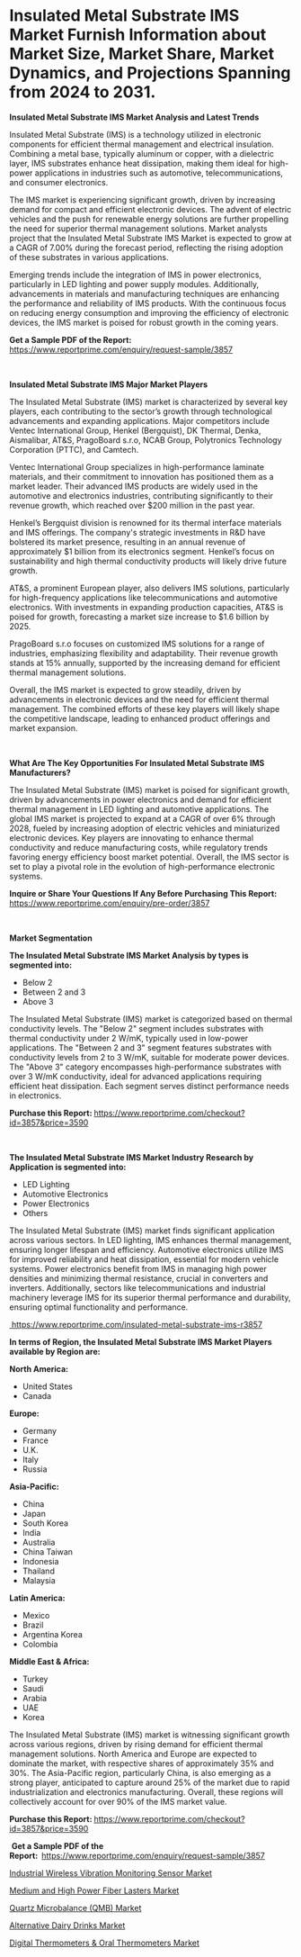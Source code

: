 <p><h1>Insulated Metal Substrate IMS Market Furnish Information about Market Size, Market Share, Market Dynamics, and Projections Spanning from 2024 to 2031.</h1></p><p><strong>Insulated Metal Substrate IMS Market Analysis and Latest Trends</strong></p>
<p><p>Insulated Metal Substrate (IMS) is a technology utilized in electronic components for efficient thermal management and electrical insulation. Combining a metal base, typically aluminum or copper, with a dielectric layer, IMS substrates enhance heat dissipation, making them ideal for high-power applications in industries such as automotive, telecommunications, and consumer electronics.</p><p>The IMS market is experiencing significant growth, driven by increasing demand for compact and efficient electronic devices. The advent of electric vehicles and the push for renewable energy solutions are further propelling the need for superior thermal management solutions. Market analysts project that the Insulated Metal Substrate IMS Market is expected to grow at a CAGR of 7.00% during the forecast period, reflecting the rising adoption of these substrates in various applications. </p><p>Emerging trends include the integration of IMS in power electronics, particularly in LED lighting and power supply modules. Additionally, advancements in materials and manufacturing techniques are enhancing the performance and reliability of IMS products. With the continuous focus on reducing energy consumption and improving the efficiency of electronic devices, the IMS market is poised for robust growth in the coming years.</p></p>
<p><strong>Get a Sample PDF of the Report:&nbsp;</strong> <a href="https://www.reportprime.com/enquiry/request-sample/3857?utm_campaign=63&utm_medium=2&utm_source=Github&utm_content=ia&utm_term=10102024&utm_id=insulated-metal-substrate-ims">https://www.reportprime.com/enquiry/request-sample/3857</a></p>
<p>&nbsp;</p>
<p><strong>Insulated Metal Substrate IMS Major Market Players</strong></p>
<p><p>The Insulated Metal Substrate (IMS) market is characterized by several key players, each contributing to the sector’s growth through technological advancements and expanding applications. Major competitors include Ventec International Group, Henkel (Bergquist), DK Thermal, Denka, Aismalibar, AT&S, PragoBoard s.r.o, NCAB Group, Polytronics Technology Corporation (PTTC), and Camtech.</p><p>Ventec International Group specializes in high-performance laminate materials, and their commitment to innovation has positioned them as a market leader. Their advanced IMS products are widely used in the automotive and electronics industries, contributing significantly to their revenue growth, which reached over $200 million in the past year.</p><p>Henkel’s Bergquist division is renowned for its thermal interface materials and IMS offerings. The company's strategic investments in R&D have bolstered its market presence, resulting in an annual revenue of approximately $1 billion from its electronics segment. Henkel’s focus on sustainability and high thermal conductivity products will likely drive future growth.</p><p>AT&S, a prominent European player, also delivers IMS solutions, particularly for high-frequency applications like telecommunications and automotive electronics. With investments in expanding production capacities, AT&S is poised for growth, forecasting a market size increase to $1.6 billion by 2025.</p><p>PragoBoard s.r.o focuses on customized IMS solutions for a range of industries, emphasizing flexibility and adaptability. Their revenue growth stands at 15% annually, supported by the increasing demand for efficient thermal management solutions.</p><p>Overall, the IMS market is expected to grow steadily, driven by advancements in electronic devices and the need for efficient thermal management. The combined efforts of these key players will likely shape the competitive landscape, leading to enhanced product offerings and market expansion.</p></p>
<p>&nbsp;</p>
<p><strong>What Are The Key Opportunities For Insulated Metal Substrate IMS Manufacturers?</strong></p>
<p><p>The Insulated Metal Substrate (IMS) market is poised for significant growth, driven by advancements in power electronics and demand for efficient thermal management in LED lighting and automotive applications. The global IMS market is projected to expand at a CAGR of over 6% through 2028, fueled by increasing adoption of electric vehicles and miniaturized electronic devices. Key players are innovating to enhance thermal conductivity and reduce manufacturing costs, while regulatory trends favoring energy efficiency boost market potential. Overall, the IMS sector is set to play a pivotal role in the evolution of high-performance electronic systems.</p></p>
<p><strong>Inquire or Share Your Questions If Any Before Purchasing This Report:</strong> <a href="https://www.reportprime.com/enquiry/pre-order/3857?utm_campaign=63&utm_medium=2&utm_source=Github&utm_content=ia&utm_term=10102024&utm_id=insulated-metal-substrate-ims">https://www.reportprime.com/enquiry/pre-order/3857</a></p>
<p>&nbsp;</p>
<p><strong>Market Segmentation</strong></p>
<p><strong>The Insulated Metal Substrate IMS Market Analysis by types is segmented into:</strong></p>
<p><ul><li>Below 2</li><li>Between 2 and 3</li><li>Above 3</li></ul></p>
<p><p>The Insulated Metal Substrate (IMS) market is categorized based on thermal conductivity levels. The "Below 2" segment includes substrates with thermal conductivity under 2 W/mK, typically used in low-power applications. The "Between 2 and 3" segment features substrates with conductivity levels from 2 to 3 W/mK, suitable for moderate power devices. The "Above 3" category encompasses high-performance substrates with over 3 W/mK conductivity, ideal for advanced applications requiring efficient heat dissipation. Each segment serves distinct performance needs in electronics.</p></p>
<p><strong>Purchase this Report:&nbsp;</strong><a href="https://www.reportprime.com/checkout?id=3857&price=3590&utm_campaign=63&utm_medium=2&utm_source=Github&utm_content=ia&utm_term=10102024&utm_id=insulated-metal-substrate-ims">https://www.reportprime.com/checkout?id=3857&price=3590</a></p>
<p>&nbsp;</p>
<p><strong>The Insulated Metal Substrate IMS Market Industry Research by Application is segmented into:</strong></p>
<p><ul><li>LED Lighting</li><li>Automotive Electronics</li><li>Power Electronics</li><li>Others</li></ul></p>
<p><p>The Insulated Metal Substrate (IMS) market finds significant application across various sectors. In LED lighting, IMS enhances thermal management, ensuring longer lifespan and efficiency. Automotive electronics utilize IMS for improved reliability and heat dissipation, essential for modern vehicle systems. Power electronics benefit from IMS in managing high power densities and minimizing thermal resistance, crucial in converters and inverters. Additionally, sectors like telecommunications and industrial machinery leverage IMS for its superior thermal performance and durability, ensuring optimal functionality and performance.</p></p>
<p><a href="https://www.reportprime.com/insulated-metal-substrate-ims-r3857?utm_campaign=63&utm_medium=2&utm_source=Github&utm_content=ia&utm_term=10102024&utm_id=insulated-metal-substrate-ims">&nbsp;https://www.reportprime.com/insulated-metal-substrate-ims-r3857</a></p>
<p><strong>In terms of Region, the Insulated Metal Substrate IMS Market Players available by Region are:</strong></p>
<p>
    <p> <strong> North America: </strong>
        <ul>
            <li>United States</li>
            <li>Canada</li>
        </ul>
        </p> 
    <p> <strong> Europe: </strong>
        <ul>
            <li>Germany</li>
            <li>France</li>
            <li>U.K.</li>
            <li>Italy</li>
            <li>Russia</li>
        </ul>
        </p> 
    <p> <strong> Asia-Pacific: </strong>
        <ul>
            <li>China</li>
            <li>Japan</li>
            <li>South Korea</li>
            <li>India</li>
            <li>Australia</li>
            <li>China Taiwan</li>
            <li>Indonesia</li>
            <li>Thailand</li>
            <li>Malaysia</li>
        </ul>
        </p> 
    <p> <strong> Latin America: </strong>
        <ul>
            <li>Mexico</li>
            <li>Brazil</li>
            <li>Argentina Korea</li>
            <li>Colombia</li>
        </ul>
        </p> 
    <p> <strong> Middle East & Africa: </strong>
        <ul>
            <li>Turkey</li>
            <li>Saudi</li>
            <li>Arabia</li>
            <li>UAE</li>
            <li>Korea</li>
        </ul>
    </p>
    </p>
<p><p>The Insulated Metal Substrate (IMS) market is witnessing significant growth across various regions, driven by rising demand for efficient thermal management solutions. North America and Europe are expected to dominate the market, with respective shares of approximately 35% and 30%. The Asia-Pacific region, particularly China, is also emerging as a strong player, anticipated to capture around 25% of the market due to rapid industrialization and electronics manufacturing. Overall, these regions will collectively account for over 90% of the IMS market value.</p></p>
<p><strong>Purchase this Report: </strong><a href="https://www.reportprime.com/checkout?id=3857&price=3590&utm_campaign=63&utm_medium=2&utm_source=Github&utm_content=ia&utm_term=10102024&utm_id=insulated-metal-substrate-ims">https://www.reportprime.com/checkout?id=3857&price=3590</a></p>
<p>&nbsp;<strong>Get a Sample PDF of the Report:&nbsp;&nbsp;</strong><a href="https://www.reportprime.com/enquiry/request-sample/3857?utm_campaign=63&utm_medium=2&utm_source=Github&utm_content=ia&utm_term=10102024&utm_id=insulated-metal-substrate-ims">https://www.reportprime.com/enquiry/request-sample/3857</a></p>
<p><strong></strong></p>
<p><p><a href="https://github.com/NancyAlvarado586/Market-Research-Report-List-1/blob/main/industrial-wireless-vibration-monitoring-sensor-market.md?utm_campaign=63&utm_medium=2&utm_source=Github&utm_content=ia&utm_term=10102024&utm_id=insulated-metal-substrate-ims">Industrial Wireless Vibration Monitoring Sensor Market</a></p><p><a href="https://github.com/JubayerMia832/Market-Research-Report-List-1/blob/main/medium-and-high-power-fiber-lasters-market.md?utm_campaign=63&utm_medium=2&utm_source=Github&utm_content=ia&utm_term=10102024&utm_id=insulated-metal-substrate-ims">Medium and High Power Fiber Lasters Market</a></p><p><a href="https://www.linkedin.com/pulse/market-insights-global-quartz-microbalance-qmb-forecast-innovation-hrawe?utm_campaign=63&utm_medium=2&utm_source=Github&utm_content=ia&utm_term=10102024&utm_id=insulated-metal-substrate-ims">Quartz Microbalance (QMB) Market</a></p><p><a href="https://issuu.com/reportprime-2/docs/alternative-dairy-drinks-market-siz_02fd2bb00a41a3?utm_campaign=63&utm_medium=2&utm_source=Github&utm_content=ia&utm_term=10102024&utm_id=insulated-metal-substrate-ims">Alternative Dairy Drinks Market</a></p><p><a href="https://www.linkedin.com/pulse/digital-thermometers-oral-market-size-share-analysis-8fmpe?utm_campaign=63&utm_medium=2&utm_source=Github&utm_content=ia&utm_term=10102024&utm_id=insulated-metal-substrate-ims">Digital Thermometers & Oral Thermometers Market</a></p></p>